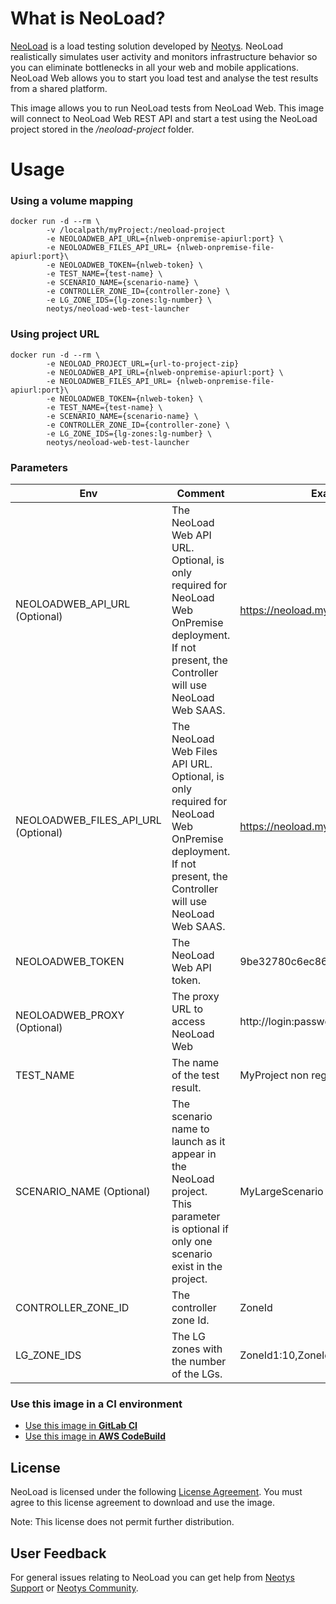 What is NeoLoad?
================
[NeoLoad](http://www.neotys.com/neoload/overview) is a load testing solution developed by [Neotys](http://www.neotys.com). NeoLoad realistically simulates user activity and monitors infrastructure behavior so you can eliminate bottlenecks in all your web and mobile applications.
NeoLoad Web allows you to start you load test and analyse the test results from a shared platform.

This image allows you to run NeoLoad tests from NeoLoad Web. This image will connect to NeoLoad Web REST API and 
start a test using the NeoLoad project stored in the */neoload-project* folder.

Usage
=====
### Using a volume mapping
    docker run -d --rm \
            -v /localpath/myProject:/neoload-project
            -e NEOLOADWEB_API_URL={nlweb-onpremise-apiurl:port} \
            -e NEOLOADWEB_FILES_API_URL= {nlweb-onpremise-file-apiurl:port}\
            -e NEOLOADWEB_TOKEN={nlweb-token} \
            -e TEST_NAME={test-name} \
            -e SCENARIO_NAME={scenario-name} \
            -e CONTROLLER_ZONE_ID={controller-zone} \
            -e LG_ZONE_IDS={lg-zones:lg-number} \
            neotys/neoload-web-test-launcher
            
### Using project URL
    docker run -d --rm \
            -e NEOLOAD_PROJECT_URL={url-to-project-zip}
            -e NEOLOADWEB_API_URL={nlweb-onpremise-apiurl:port} \
            -e NEOLOADWEB_FILES_API_URL= {nlweb-onpremise-file-apiurl:port}\
            -e NEOLOADWEB_TOKEN={nlweb-token} \
            -e TEST_NAME={test-name} \
            -e SCENARIO_NAME={scenario-name} \
            -e CONTROLLER_ZONE_ID={controller-zone} \
            -e LG_ZONE_IDS={lg-zones:lg-number} \
            neotys/neoload-web-test-launcher

### Parameters
| Env | Comment | Example |
| ------------------------ | --------------------------------------------- | ---------------- |
| NEOLOADWEB_API_URL (Optional) |  The NeoLoad Web API URL. Optional, is only required for NeoLoad Web OnPremise deployment. If not present, the Controller will use NeoLoad Web SAAS. | https://neoload.mycompany.com:8080 |
| NEOLOADWEB_FILES_API_URL (Optional) |  The NeoLoad Web Files API URL. Optional, is only required for NeoLoad Web OnPremise deployment. If not present, the Controller will use NeoLoad Web SAAS. | https://neoload.mycompany.com:8080 |
| NEOLOADWEB_TOKEN | The NeoLoad Web API token. | 9be32780c6ec86d92jk0d1d25c |
| NEOLOADWEB_PROXY (Optional) | The proxy URL to access NeoLoad Web | http://login:password@myproxy |
| TEST_NAME | The name of the test result. | MyProject non regression test |
| SCENARIO_NAME (Optional) | The scenario name to launch as it appear in the NeoLoad project. This parameter is optional if only one scenario exist in the project. | MyLargeScenario |
| CONTROLLER_ZONE_ID | The controller zone Id. | ZoneId |
| LG_ZONE_IDS | The LG zones with the number of the LGs. | ZoneId1:10,ZoneId2:5 |

### Use this image in a CI environment
- [Use this image in **GitLab CI**](GitLab-usage.md)
- [Use this image in **AWS CodeBuild**](CodeBuild-usage.md)

License
---------
NeoLoad is licensed under the following [License Agreement](http://www.neotys.com/documents/legal/eula/neoload/eula_en.html). You must agree to this license agreement to download and use the image.

Note: This license does not permit further distribution.


User Feedback
------------------
For general issues relating to NeoLoad you can get help from [Neotys Support](https://www.neotys.com/community/?from=%2Faccountarea%2Fcasecreate.php) or [Neotys Community](http://answers.neotys.com/). 
